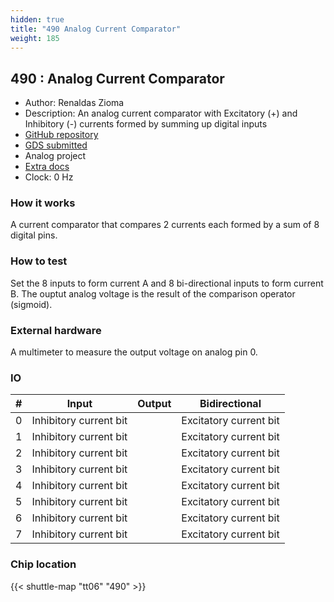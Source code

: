 ```yaml
---
hidden: true
title: "490 Analog Current Comparator"
weight: 185
---
```


## 490 : Analog Current Comparator

* Author: Renaldas Zioma
* Description: An analog current comparator with Excitatory (+) and Inhibitory (-) currents formed by summing up digital inputs
* [GitHub repository](https://github.com/rejunity/tt06-analog-current-comparator)
* [GDS submitted](https://github.com/rejunity/tt06-analog-current-comparator/actions/runs/8754839133)
* Analog project
* [Extra docs](None)
* Clock: 0 Hz

<!---

This file is used to generate your project datasheet. Please fill in the information below and delete any unused
sections.

You can also include images in this folder and reference them in the markdown. Each image must be less than
512 kb in size, and the combined size of all images must be less than 1 MB.
-->


### How it works

A current comparator that compares 2 currents each formed by a sum of 8 digital pins.

### How to test

Set the 8 inputs to form current A and 8 bi-directional inputs to form current B.
The ouptut analog voltage is the result of the comparison operator (sigmoid).

### External hardware

A multimeter to measure the output voltage on analog pin 0.


### IO

| # | Input          | Output         | Bidirectional   |
| - | -------------- | -------------- | --------------- |
| 0 | Inhibitory current bit |  | Excitatory current bit |
| 1 | Inhibitory current bit |  | Excitatory current bit |
| 2 | Inhibitory current bit |  | Excitatory current bit |
| 3 | Inhibitory current bit |  | Excitatory current bit |
| 4 | Inhibitory current bit |  | Excitatory current bit |
| 5 | Inhibitory current bit |  | Excitatory current bit |
| 6 | Inhibitory current bit |  | Excitatory current bit |
| 7 | Inhibitory current bit |  | Excitatory current bit |

### Chip location

{{< shuttle-map "tt06" "490" >}}
